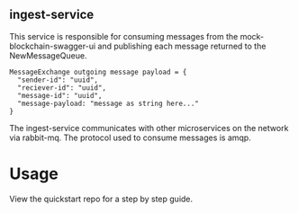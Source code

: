 ## ingest-service
This service is responsible for consuming messages from the mock-blockchain-swagger-ui and publishing each message returned to the NewMessageQueue.

```
MessageExchange outgoing message payload = {
  "sender-id": "uuid",
  "reciever-id": "uuid",
  "message-id": "uuid",
  "message-payload: "message as string here..."
}
```

The ingest-service communicates with other microservices on the network via rabbit-mq. The protocol used to consume messages is amqp.

# Usage
View the quickstart repo for a step by step guide.

 
